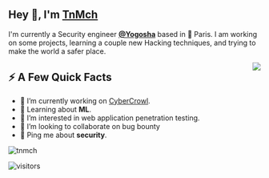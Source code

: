 <h2>Hey 👋, I'm <a href="https://mohamed-chamli.me/">TnMch</a></h2>
<p>I'm currently a Security engineer <strong><a href="https://yogosha.com/">@Yogosha</a></strong> based in 🗼 Paris. I am working on some projects, learning a couple new Hacking techniques, and trying to make the world a safer place.</p>
<img align="right" src="https://media.giphy.com/media/3oz8xA9gtnyVDPZJHW/source.gif" />
<h2>⚡️ A Few Quick Facts</h2>
<ul>
<li>🔭 I’m currently working on <a href="https://github.com/tnmch/CyberCrowl">CyberCrowl</a>.</li>
<li>🧐 Learning about <strong>ML</strong>.</li>
<li>👀 I’m interested in web application penetration testing.</li>
<li>💞️ I’m looking to collaborate on bug bounty</li>
<li>💬 Ping me about <strong>security</strong>.</li>
</ul>
<img src="https://github-readme-stats.vercel.app/api?username=tnmch&show_icons=true&count_private=true" alt="tnmch" />
<p><img src="https://visitor-badge.glitch.me/badge?page_id=tnmch.tnmch" alt="visitors"></p>
